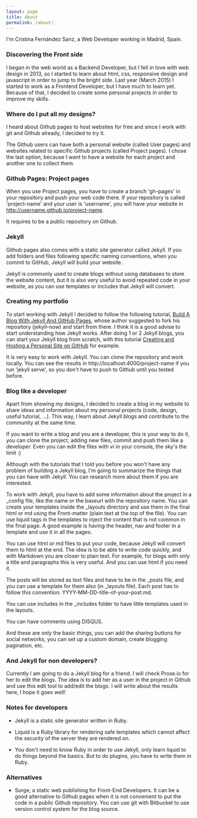 ```yaml
---
layout: page
title: About
permalink: /about/
---
```


I'm Cristina Fernández Sanz, a Web Developer working in Madrid, Spain.

### Discovering the Front side

I began in the web world as a Backend Developer, but I fell in love with web design in 2013, so I started to learn about html, css, responsive design and javascript in order to jump to the bright side. Last year (March 2015) I started to work as a Frontend Developer, but I have much to learn yet. Because of that, I decided to create some personal projects in order to improve my skills.  


### Where do I put all my designs?

I heard about Github pages to host websites for free and since I work with git and Github already, I decided to try it.  

The Github users can have both a personal website (called User pages) and websites related to specific Github projects (called Project pages). I chose the last option, because I want to have a website for each project and another one to collect them.


### Github Pages: Project pages

When you use Project pages, you have to create a branch 'gh-pages' in your repository and push your web code there. If your repository is called 'project-name' and your user is 'username', you will have your website in http://username.github.io/project-name. 

It requires to be a public repository on Github.


### Jekyll

Github pages also comes with a static site generator called Jekyll. If you add folders and files following specific naming conventions, when you commit to GitHub, Jekyll will build your website. 

Jekyll is commonly used to create blogs without using databases to store the website content, but it is also very useful to avoid repeated code in your website, as you can use templates or includes that Jekyll will convert.


### Creating my portfolio

To start working with Jekyll I decided to follow the following tutorial, <a href="http://www.smashingmagazine.com/2014/08/build-blog-jekyll-github-pages/" target="_blank">Build A Blog With Jekyll And GitHub Pages</a>, whose author suggested to fork his repository (jekyll-now) and start from there. I think it is a good advise to start understanding how Jekyll works. After doing 1 or 2 Jekyll blogs, you can start your Jekyll blog from scratch, with this tutorial <a href="http://jmcglone.com/guides/github-pages" target="_blank">Creating and Hosting a Personal Site on GitHub</a> for example.

It is very easy to work with Jekyll. You can clone the repository and work locally. You can see the results in http://localhost:4000/project-name if you run 'jekyll serve', so you don't have to push to Github until you tested before.


### Blog like a developer

Apart from showing my designs, I decided to create a blog in my website to share ideas and information about my personal projects (code, design, useful tutorial, ...). This way, I learn about Jekyll blogs and contribute to the community at the same time.

If you want to write a blog and you are a developer, this is your way to do it, you can clone the project, adding new files, commit and push them like a developer. Even you can edit the files with vi in your console, the sky's the limit :)

Although with the tutorials that I told you before you won't have any problem of building a Jekyll blog, I'm going to summarize the things that you can have with Jekyll. You can research more about them if you are interested.

To work with Jekyll, you have to add some information about the project in a _config file, like the name or the baseurl with the repository name. 
You can create your templates inside the _layouts directory and use them in the final html or md using the Front-matter (plain text at the top of the file). You can use liquid tags in the templates to inject the content that is not common in the final page. A good example is having the header, nav and footer in a template and use it in all the pages.

You can use html or md files to put your code, because Jekyll will convert them to html at the end. The idea is to be able to write code quickly, and with Markdown you are closer to plain text. For example, for blogs with only a title and paragraphs this is very useful. And you can use html if you need it.

The posts will be stored as text files and have to be in the _posts file, and you can use a template for them also (in _layouts file). Each post has to follow this convention: YYYY-MM-DD-title-of-your-post.md.

You can use includes in the _includes folder to have little templates used in the layouts.

You can have comments using DISQUS.

And these are only the basic things, you can add the sharing buttons for social networks, you can set up a custom domain, create blogging pagination, etc.


### And Jekyll for non developers?

Currently I am going to do a Jekyll blog for a friend. I will check Prose.io for her to edit the blogs. The idea is to add her as a user in the project in Github and use this edit tool to add/edit the blogs. I will write about the results here, I hope it goes well! 


### Notes for developers

- Jekyll is a static site generator written in Ruby.  

- Liquid is a Ruby library for rendering safe templates which cannot affect the security of the server they are rendered on.

- You don't need to know Ruby in order to use Jekyll, only learn liquid to do things beyond the basics. But to do plugins, you have to write them in Ruby.


### Alternatives

- Surge, a static web publishing for Front-End Developers. It can be a good alternative to Github pages when it is not convenient to put the code in a public Github repository. You can use git with Bitbucket to use version control system for the blog source.
